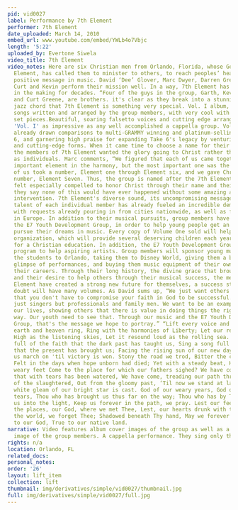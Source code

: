 ```yaml
---
pid: vid0027
label: Performance by 7th Element
performer: 7th Element
date_uploaded: March 14, 2010
embed_url: www.youtube.com/embed/YWLb4o7Vbjc
length: '5:22'
uploaded_by: Evertone Siwela
video_title: 7th Element
video_notes: Here are six Christian men from Orlando, Florida, whose God, the 7th
  Element, has called them to minister to others, to reach peoples’ hearts with a
  positive message in music. David ‘Dee’ Glover, Marc Dwyer, Darren Greene, Garth,
  Curt and Kevin perform their mission well. In a way, 7th Element has actually been
  in the making for decades. “Four of the guys in the group, Garth, Kevin, Darren
  and Curt Greene, are brothers. it's clear as they break into a stunning harmonic
  jazz chord that 7th Element is something very special. Vol. I album, has several
  songs written and arranged by the group members, with very cool with little spoken
  set pieces.Beautiful, soaring falsetto voices and cutting edge arrangements make
  'Vol. I' as impressive as any well accomplished a cappella group. Volume One, has
  already drawn comparisons to multi-GRAMMY winning and platinum-selling artist, Take
  6, and garnering high praise for expanding Take 6's legacy by venturing into new
  and cutting-edge forms. When it came time to choose a name for their new group,
  the members of 7th Element wanted the glory going to Christ rather than to themselves
  as individuals. Marc comments, “We figured that each of us came together to be an
  important element in the harmony, but the most important one was the Lord. So, each
  of us took a number, Element one through Element six, and we gave Christ his holy
  number, Element Seven. Thus, the group is named after the 7th Element.” Group members
  felt especially compelled to honor Christ through their name and their music because
  they say none of this would have ever happened without some amazing and timely divine
  intervention. 7th Element's diverse sound, its uncompromising message, and the astounding
  talent of each individual member has already fueled an incredible demand for appearances,
  with requests already pouring in from cities nationwide, as well as from three countries
  in Europe. In addition to their musical pursuits, group members have also set up
  the E7 Youth Development Group, in order to help young people get an education and
  pursue their dreams in music. Every copy of Volume One sold will help fund the non-profit
  organization, which will provide several deserving children each year with the money
  for a Christian education. In addition, the E7 Youth Development Group has a mentorship
  program to help aspiring artists. Group members will sponsor young musicians, flying
  the students to Orlando, taking them to Disney World, giving them a behind-the-scenes
  glimpse of performances, and buying them music equipment of their own to help advance
  their careers. Through their long history, the divine grace that brought them together,
  and their desire to help others through their musical success, the members of 7th
  Element have created a strong new future for themselves, a success story that no
  doubt will have many volumes. As David sums up, “We just want others to understand
  that you don't have to compromise your faith in God to be successful. We are not
  just singers but professionals and family men. We want to be an example through
  our lives, showing others that there is value in doing things the right way, God's
  way. Our youth need to see that. Through our music and the E7 Youth Development
  Group, that's the message we hope to portray.” “Lift every voice and sing, ‘Til
  earth and heaven ring, Ring with the harmonies of Liberty; Let our rejoicing rise
  High as the listening skies, Let it resound loud as the rolling sea. Sing a song
  full of the faith that the dark past has taught us, Sing a song full of the hope
  that the present has brought us; Facing the rising sun of our new day begun, Let
  us march on 'til victory is won. Stony the road we trod, Bitter the chast'ning rod,
  Felt in the days when hope unborn had died; Yet with a steady beat, Have not our
  weary feet Come to the place for which our fathers sighed? We have come over a way
  that with tears has been watered, We have come, treading our path through the blood
  of the slaughtered, Out from the gloomy past, ‘Til now we stand at last Where the
  white gleam of our bright star is cast. God of our weary years, God of our silent
  tears, Thou who has brought us thus far on the way; Thou who has by Thy might Led
  us into the light, Keep us forever in the path, we pray. Lest our feet stray from
  the places, our God, where we met Thee, Lest, our hearts drunk with the wine of
  the world, we forget Thee; Shadowed beneath Thy hand, May we forever stand, True
  to our God, True to our native land.
narrative: Video features album cover images of the group as well as a more recent
  image of the group members. A cappella performance. They sing only the first verse.
rights: n/a
location: Orlando, FL
related_docs: 
personal_notes: 
order: '26'
layout: lift_item
collection: lift
thumbnail: img/derivatives/simple/vid0027/thumbnail.jpg
full: img/derivatives/simple/vid0027/full.jpg
---
```

